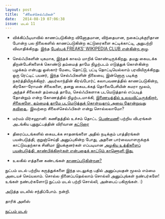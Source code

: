 ```yaml
---
layout: post
title:  "சிலைச்செல்ஃபிகள்"
date:   2014-08-19 07:06:38
issue: மடல் 11
---
```


- விக்கிப்பீடியாவில் காணப்படுகின்ற வினோதமான, விந்தையான, நகைப்புக்குரிதான போன்ற பல நிலைகளில் காணப்படுகின்ற கட்டுரைகளை சுட்டிக்காட்டி, அதுபற்றி விவாதிக்கிறது. இந்த [பேஸ்புக் FREAKS’ WIKIPEDIA CLUB என்கின்ற குழு](https://www.facebook.com/groups/441438052640519/).

- செல்ஃபிகளின் யுகமாக, இந்தக் காலம் மாறிக் கொண்டிருக்கிறது. தமது கையடக்க திறன்பேசிகளைக் கொண்டு தம்மைத் தாமே நிழற்படம் எடுத்துக் கொள்கின்ற பழக்கம் என்பது ஒஸ்கார் மேடை தொட்டு, பட்டி தொட்டியெல்லாம் பரவியிருக்கிறது. ஒரு ரெட்டிட் பயனர், இந்த செல்ஃபிகளின் நிலையை, இன்னொரு படிக்கு நகர்த்தியிருக்கிறார். அயர்லாந்தின் கிரவ்போர்ட் கலாபவணத்தில் காணப்படுகின்ற, கிரகோ-ரோமன் சிலைகளை, தனது கையடக்கத் தொலைபேசியின் கமரா மூலம், அந்தச் சிலைகள் தம்மைத் தாமே, செல்ஃபிகளாக படமெடுத்தால் எப்படித் தோன்றும் என்ற கோணத்தில் நிழற்படமாக்கி, [இணையத்தில் உலவவிட்டிருக்கிறார். சிலைகளே, தம்மைத் தாமே படமெடுத்துக் கொள்வதாய் அவை தோன்றுவது கவிதை.](http://time.com/3108540/reddit-greco-roman-statue-selfies/). இவற்றை சிலைச்செல்ஃபிகள் என்று சொல்லலாமோ?

- மர்யம் மிர்சஹானி: கணிதத்தில் உச்சம் தொட்ட [பெண்மணி](http://www.puthunutpam.com/personality/maryam_mirzakhani/#axzz3AU0HQgfa) பற்றிய விபரங்கள் அடங்கிய புதுநுட்பத்தின் விரிவான [கட்டுரை](http://www.puthunutpam.com/personality/maryam_mirzakhani/#axzz3AU0HQgfa)

- திரைப்படங்களில் கையடக்க சாதனங்களை அதில் நடிக்கும் பாத்திரங்கள் பயன்படுத்தி, குறுஞ்செய்தி அனுப்புகின்ற போது, அதனை பார்வையாளருக்குக் காட்டுவதற்காக சினிமா இயக்குனர்கள் எப்படியான [அழகிய உத்திகளைப் பயன்படுத்தி, காண்பிக்கிறார்கள் என்பதைக் காட்டும் காணொளி இது.](http://vimeo.com/103554797)

- உலகில் எத்தனை கண்டங்கள் [காணப்படுகின்றன?](https://www.youtube.com/watch?v=HGBqwrguPpg)


நுட்பம் மடல் பற்றிய கருத்துக்களை இந்த மடலுக்கு பதில் அனுப்புவதன் மூலம் எம்மை அடையச் செய்யலாம். சொல்ல நினைப்பதெல்லாம் சொல்லி அனுப்புங்கள் நண்பர்களே! உங்கள் நண்பர்களோடு நுட்பம் மடல் பற்றி சொல்லி, அன்பைப் பகிருங்கள். :)

அடுத்த மடலில் சந்திப்போம். நன்றி.

தாரிக் அஸீஸ்

[நுட்பம் மடல்](http://nutpam.org)